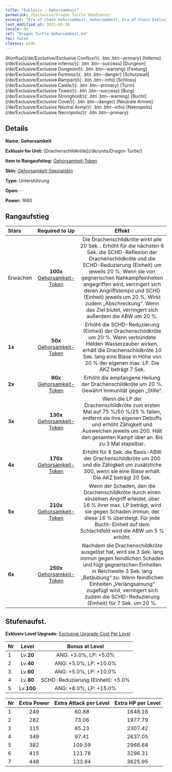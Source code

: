 ```yaml
---
title: "Exklusiv - Gehorsamkeit"
permalink: /Exclusive/Dragon Turtle Obedience/
excerpt: "Era of Chaos Gehorsamkeit. Gehorsamkeit. Era of Chaos Exklusiv Gehorsamkeit. Drachenschildkröte Exklusiv."
last_modified_at: 2021-03-18
locale: de
ref: "Dragon Turtle Gehorsamkeit.md"
toc: false
classes: wide
---
```

 [Konflux](/de/Exclusive/Exclusive Conflux/){: .btn .btn--primary} [Inferno](/de/Exclusive/Exclusive Inferno/){: .btn .btn--success} [Dungeon](/de/Exclusive/Exclusive Dungeon/){: .btn .btn--warning} [Festung](/de/Exclusive/Exclusive Fortress/){: .btn .btn--danger} [Schutzwall](/de/Exclusive/Exclusive Rampart/){: .btn .btn--info} [Schloss](/de/Exclusive/Exclusive Castle/){: .btn .btn--primary} [Turm](/de/Exclusive/Exclusive Tower/){: .btn .btn--success} [Burg](/de/Exclusive/Exclusive Stronghold/){: .btn .btn--warning} [Bucht](/de/Exclusive/Exclusive Cove/){: .btn .btn--danger} [Neutrale Armee](/de/Exclusive/Exclusive Neutral Army/){: .btn .btn--info} [Nekropolis](/de/Exclusive/Exclusive Necropolis/){: .btn .btn--primary} 

## Details
 **Name: Gehorsamkeit** 

 **Exklusiv for Unit:** [Drachenschildkröte](/de/units/Dragon Turtle/) 

 **Item to Rangaufstieg:** [Gehorsamkeit-Token](/de/Items/con_1005/)

 **Skin:** [Gehorsamkeit-Spezialskin](/de/Items/con_673/)

 **Type:** Unterstützung

 **Open:** -

 **Power:** 1660

## Rangaufstieg

  |     Stars    |  Required to Up | Effekt |
  |:-------------|:---------------:|:---------------:|
  |  Erwachen  | **100x** [Gehorsamkeit-Token](/de/Items/con_1005/) | <Schildpanzer> Die Drachenschildkröte wirkt alle 20 Sek. <Schildpanzer>. Erhöht für die nächsten 6 Sek. die SCHD-Reflexion der Drachenschildkröte und die SCHD-Reduzierung (Einheit) um jeweils 20 %. Wenn sie von gegnerischen Nahkampfeinheiten angegriffen wird, verringert sich deren Angriffstempo und SCHD (Einheit) jeweils um 20 %. Wirkt zudem „Abschreckung“. Wenn das Ziel blutet, verringert sich außerdem die ABW um 20 %. |
  | **1x** <i class="fas fa-star"/> | **50x** [Gehorsamkeit-Token](/de/Items/con_1005/) | Erhöht die SCHD-Reduzierung (Einheit) der Drachenschildkröte um 20 %. Wenn verbündete Helden Wasserzauber wirken, erhält die Drachenschildkröte 10 Sek. lang eine Blase in Höhe von 20 % der eigenen max. LP. Die AKZ beträgt 7 Sek. |
  | **2x** <i class="fas fa-star"/> | **90x** [Gehorsamkeit-Token](/de/Items/con_1005/) | Erhöht die empfangene Heilung der Drachenschildkröte um 20 %. Gewährt Immunität gegen „Stille“. |
  | **3x** <i class="fas fa-star"/> | **130x** [Gehorsamkeit-Token](/de/Items/con_1005/) | <Abgrund-Ritual> Wenn die LP der Drachenschildkröte zum ersten Mal auf 75 %/50 %/25 % fallen, entfernt sie ihre eigenen Debuffs und erhöht Zähigkeit und Ausweichen jeweils um 200. Hält den gesamten Kampf über an. Bis zu 3 Mal stapelbar. |
  | **4x** <i class="fas fa-star"/> | **170x** [Gehorsamkeit-Token](/de/Items/con_1005/) | Erhöht für 8 Sek. die Basis-ABW der Drachenschildkröte um 200 und die Zähigkeit um zusätzliche 300, wenn sie eine Blase erhält. Die AKZ beträgt 20 Sek. |
  | **5x** <i class="fas fa-star"/> | **210x** [Gehorsamkeit-Token](/de/Items/con_1005/) | Wenn der Schaden, den die Drachenschildkröte durch einen einzelnen Angriff erleidet, über 16 % ihrer max. LP beträgt, wird sie gegen Schaden immun, der diese 16 % übersteigt. Für jede Bucht-Einheit auf dem Schlachtfeld wird die ABW um 5 % erhöht. |
  | **6x** <i class="fas fa-star"/> | **250x** [Gehorsamkeit-Token](/de/Items/con_1005/) | <Gezeitenschock> Nachdem die Drachenschildkröte <Abgrund-Ritual> ausgelöst hat, wird sie 3 Sek. lang immun gegen feindlichen Schaden und fügt gegnerischen Einheiten in Reichweite 3 Sek. lang „Betäubung“ zu. Wenn feindlichen Einheiten „Verlangsamung“ zugefügt wird, verringert sich zudem die SCHD-Reduzierung (Einheit) für 7 Sek. um 20 %. |


## Stufenaufst.
 **Exklusiv Level Upgrade:** [Exclusive Upgrade Cost Per Level](/Exclusive/ExclusiveUpgradeCostPerLevel/)

  |  Nr  |   Level  | Bonus at Level |
  |:-----|:--------:|:--------------:|
  | 1 | Lv.**20** | ANG: +3.0%, LP: +5.0% |
  | 2 | Lv.**40** | ANG: +5.0%, LP: +10.0% |
  | 3 | Lv.**60** | ANG: +5.0%, LP: +10.0% |
  | 4 | Lv.**80** | SCHD-Reduzierung (Einheit): +5.0% |
  | 5 | Lv.**100** | ANG: +8.0%, LP: +15.0% |


  |  Nr  |  Extra Power | Extra Attack per Level | Extra HP per Level |
  |:-----|:--------:|:--------:|:--------:|
  | 1 | 249 | 60.88 | 1648.16 |
  | 2 | 282 | 73.06 | 1977.79 |
  | 3 | 315 | 85.23 | 2307.42 |
  | 4 | 349 | 97.41 | 2637.05 |
  | 5 | 382 | 109.59 | 2966.68 |
  | 6 | 415 | 121.76 | 3296.31 |
  | 7 | 448 | 133.94 | 3625.95 |


